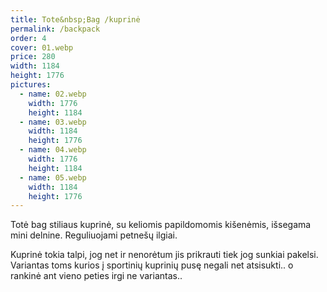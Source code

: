 ```yaml
---
title: Tote&nbsp;Bag /kuprinė
permalink: /backpack
order: 4
cover: 01.webp
price: 280
width: 1184
height: 1776
pictures:
  - name: 02.webp
    width: 1776
    height: 1184
  - name: 03.webp
    width: 1184
    height: 1776
  - name: 04.webp
    width: 1776
    height: 1184
  - name: 05.webp
    width: 1184
    height: 1776
---
```


Totė bag stiliaus kuprinė, su keliomis papildomomis kišenėmis, išsegama mini delnine.
Reguliuojami petnešų ilgiai.

Kuprinė tokia talpi, jog net ir nenorėtum jis prikrauti tiek jog sunkiai pakelsi. Variantas toms kurios į sportinių kuprinių pusę negali net atsisukti.. o rankinė ant vieno peties irgi ne variantas..
